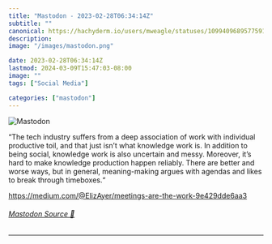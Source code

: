 ```yaml
---
title: "Mastodon - 2023-02-28T06:34:14Z"
subtitle: ""
canonical: https://hachyderm.io/users/mweagle/statuses/109940968957759192
description:
image: "/images/mastodon.png"

date: 2023-02-28T06:34:14Z
lastmod: 2024-03-09T15:47:03-08:00
image: ""
tags: ["Social Media"]

categories: ["mastodon"]
---
```

![Mastodon](/images/mastodon.png)

<p>“The tech industry suffers from a deep association of work with individual productive toil, and that just isn’t what knowledge work is. In addition to being social, knowledge work is also uncertain and messy. Moreover, it’s hard to make knowledge production happen reliably. There are better and worse ways, but in general, meaning-making argues with agendas and likes to break through timeboxes.“</p><p><a href="https://medium.com/@ElizAyer/meetings-are-the-work-9e429dde6aa3" target="_blank" rel="nofollow noopener noreferrer" translate="no"><span class="invisible">https://</span><span class="ellipsis">medium.com/@ElizAyer/meetings-</span><span class="invisible">are-the-work-9e429dde6aa3</span></a></p>


###### [Mastodon Source 🐘](https://hachyderm.io/@mweagle/109940968957759192)

___

